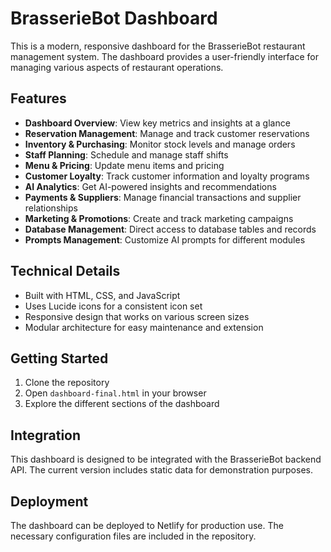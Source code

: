 # BrasserieBot Dashboard

This is a modern, responsive dashboard for the BrasserieBot restaurant management system. The dashboard provides a user-friendly interface for managing various aspects of restaurant operations.

## Features

- **Dashboard Overview**: View key metrics and insights at a glance
- **Reservation Management**: Manage and track customer reservations
- **Inventory & Purchasing**: Monitor stock levels and manage orders
- **Staff Planning**: Schedule and manage staff shifts
- **Menu & Pricing**: Update menu items and pricing
- **Customer Loyalty**: Track customer information and loyalty programs
- **AI Analytics**: Get AI-powered insights and recommendations
- **Payments & Suppliers**: Manage financial transactions and supplier relationships
- **Marketing & Promotions**: Create and track marketing campaigns
- **Database Management**: Direct access to database tables and records
- **Prompts Management**: Customize AI prompts for different modules

## Technical Details

- Built with HTML, CSS, and JavaScript
- Uses Lucide icons for a consistent icon set
- Responsive design that works on various screen sizes
- Modular architecture for easy maintenance and extension

## Getting Started

1. Clone the repository
2. Open `dashboard-final.html` in your browser
3. Explore the different sections of the dashboard

## Integration

This dashboard is designed to be integrated with the BrasserieBot backend API. The current version includes static data for demonstration purposes.

## Deployment

The dashboard can be deployed to Netlify for production use. The necessary configuration files are included in the repository.
